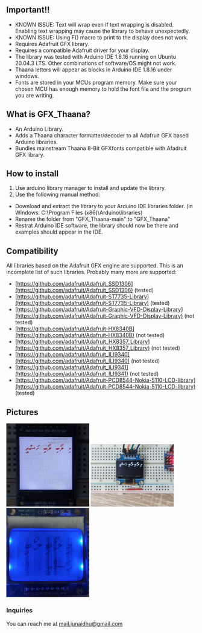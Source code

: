 ## Important!!
 - KNOWN ISSUE: Text will wrap even if text wrapping is disabled. Enabling text wrapping may cause the library to behave unexpectedly.
 - KNOWN ISSUE: Using F() macro to print to the display does not work.
 - Requires Adafruit GFX library.
 - Requires a compatible Adafruit driver for your display.
 - The library was tested with Arduino IDE 1.8.16 running on Ubuntu 20.04.3 LTS. Other combinations of software/OS might not work.
 - Thaana letters will appear as blocks in Arduino IDE 1.8.16 under windows.
 - Fonts are stored in your MCUs program memory. Make sure your chosen MCU has enough memory to hold the font file and the program you are writing.

## What is GFX_Thaana?
 - An Arduino Library.
 - Adds a Thaana character formatter/decoder to all Adafruit GFX based Arduino libraries.
 - Bundles mainstream Thaana 8-Bit GFXfonts compatible with Afadruit GFX library.

## How to install
1. Use arduino library manager to install and update the library.
2. Use the following manual method:
 - Download and extract the library to your Arduino IDE libraries folder. (in Windows: C:\Program Files (x86)\Arduino\libraries)
 - Rename the folder from "GFX_Thaana-main" to "GFX_Thaana"
 - Restrat Arduino IDE software, the library should now be there and examples should appear in the IDE.

## Compatibility
All libraries based on the Adafruit GFX engine are supported. This is an incomplete
list of such libraries. Probably many more are supported:

 - [https://github.com/adafruit/Adafruit_SSD1306](https://github.com/adafruit/Adafruit_SSD1306) (tested) 
 - [https://github.com/adafruit/Adafruit-ST7735-Library](https://github.com/adafruit/Adafruit-ST7735-Library) (tested)
 - [https://github.com/adafruit/Adafruit-Graphic-VFD-Display-Library](https://github.com/adafruit/Adafruit-Graphic-VFD-Display-Library) (not tested)
 - [https://github.com/adafruit/Adafruit-HX8340B](https://github.com/adafruit/Adafruit-HX8340B) (not tested)
 - [https://github.com/adafruit/Adafruit_HX8357_Library](https://github.com/adafruit/Adafruit_HX8357_Library) (not tested)
 - [https://github.com/adafruit/Adafruit_ILI9340](https://github.com/adafruit/Adafruit_ILI9340) (not tested)
 - [https://github.com/adafruit/Adafruit_ILI9341](https://github.com/adafruit/Adafruit_ILI9341)  (not tested)
 - [https://github.com/adafruit/Adafruit-PCD8544-Nokia-5110-LCD-library](https://github.com/adafruit/Adafruit-PCD8544-Nokia-5110-LCD-library) (tested)

## Pictures
<img src="/images/st7789.jpg" width="220"/> <img src="/images/ssd1306-64.jpg" width="220"/> <img src="/images/Nokia5110.jpg" width="220"/> 

### Inquiries
You can reach me at mail.junaidhu@gmail.com
